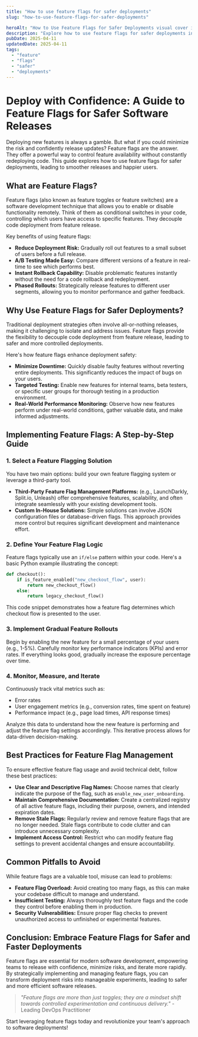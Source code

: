 ```yaml
---
title: "How to use feature flags for safer deployments"
slug: "how-to-use-feature-flags-for-safer-deployments"

heroAlt: "How to Use Feature Flags for Safer Deployments visual cover image"
description: "Explore how to use feature flags for safer deployments in this detailed guide, offering insights, strategies, and practical tips to enhance your understanding and application of the topic."
pubDate: 2025-04-11
updatedDate: 2025-04-11
tags:
  - "feature"
  - "flags"
  - "safer"
  - "deployments"
---
```


# Deploy with Confidence: A Guide to Feature Flags for Safer Software Releases

Deploying new features is always a gamble. But what if you could minimize the risk and confidently release updates? Feature flags are the answer. They offer a powerful way to control feature availability without constantly redeploying code. This guide explores how to use feature flags for safer deployments, leading to smoother releases and happier users.

## What are Feature Flags?

Feature flags (also known as feature toggles or feature switches) are a software development technique that allows you to enable or disable functionality remotely. Think of them as conditional switches in your code, controlling which users have access to specific features. They decouple code deployment from feature release.

Key benefits of using feature flags:

- **Reduce Deployment Risk:** Gradually roll out features to a small subset of users before a full release.
- **A/B Testing Made Easy:** Compare different versions of a feature in real-time to see which performs best.
- **Instant Rollback Capability:** Disable problematic features instantly without the need for a code rollback and redeployment.
- **Phased Rollouts:** Strategically release features to different user segments, allowing you to monitor performance and gather feedback.

## Why Use Feature Flags for Safer Deployments?

Traditional deployment strategies often involve all-or-nothing releases, making it challenging to isolate and address issues. Feature flags provide the flexibility to decouple code deployment from feature release, leading to safer and more controlled deployments.

Here's how feature flags enhance deployment safety:

- **Minimize Downtime:** Quickly disable faulty features without reverting entire deployments. This significantly reduces the impact of bugs on your users.
- **Targeted Testing:** Enable new features for internal teams, beta testers, or specific user groups for thorough testing in a production environment.
- **Real-World Performance Monitoring:** Observe how new features perform under real-world conditions, gather valuable data, and make informed adjustments.

## Implementing Feature Flags: A Step-by-Step Guide

### 1. Select a Feature Flagging Solution

You have two main options: build your own feature flagging system or leverage a third-party tool.

- **Third-Party Feature Flag Management Platforms:** (e.g., LaunchDarkly, Split.io, Unleash) offer comprehensive features, scalability, and often integrate seamlessly with your existing development tools.
- **Custom In-House Solutions:** Simple solutions can involve JSON configuration files or database-driven flags. This approach provides more control but requires significant development and maintenance effort.

### 2. Define Your Feature Flag Logic

Feature flags typically use an `if/else` pattern within your code. Here's a basic Python example illustrating the concept:

```python
def checkout():
    if is_feature_enabled("new_checkout_flow", user):
        return new_checkout_flow()
    else:
        return legacy_checkout_flow()
```

This code snippet demonstrates how a feature flag determines which checkout flow is presented to the user.

### 3. Implement Gradual Feature Rollouts

Begin by enabling the new feature for a small percentage of your users (e.g., 1-5%). Carefully monitor key performance indicators (KPIs) and error rates. If everything looks good, gradually increase the exposure percentage over time.

### 4. Monitor, Measure, and Iterate

Continuously track vital metrics such as:

- Error rates
- User engagement metrics (e.g., conversion rates, time spent on feature)
- Performance impact (e.g., page load times, API response times)

Analyze this data to understand how the new feature is performing and adjust the feature flag settings accordingly. This iterative process allows for data-driven decision-making.

## Best Practices for Feature Flag Management

To ensure effective feature flag usage and avoid technical debt, follow these best practices:

- **Use Clear and Descriptive Flag Names:** Choose names that clearly indicate the purpose of the flag, such as `enable_new_user_onboarding`.
- **Maintain Comprehensive Documentation:** Create a centralized registry of all active feature flags, including their purpose, owners, and intended expiration dates.
- **Remove Stale Flags:** Regularly review and remove feature flags that are no longer needed. Stale flags contribute to code clutter and can introduce unnecessary complexity.
- **Implement Access Control:** Restrict who can modify feature flag settings to prevent accidental changes and ensure accountability.

## Common Pitfalls to Avoid

While feature flags are a valuable tool, misuse can lead to problems:

- **Feature Flag Overload:** Avoid creating too many flags, as this can make your codebase difficult to manage and understand.
- **Insufficient Testing:** Always thoroughly test feature flags and the code they control before enabling them in production.
- **Security Vulnerabilities:** Ensure proper flag checks to prevent unauthorized access to unfinished or experimental features.

## Conclusion: Embrace Feature Flags for Safer and Faster Deployments

Feature flags are essential for modern software development, empowering teams to release with confidence, minimize risks, and iterate more rapidly. By strategically implementing and managing feature flags, you can transform deployment risks into manageable experiments, leading to safer and more efficient software releases.

> _"Feature flags are more than just toggles; they are a mindset shift towards controlled experimentation and continuous delivery."_ - Leading DevOps Practitioner

Start leveraging feature flags today and revolutionize your team's approach to software deployments!

